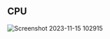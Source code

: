 ## CPU
![Screenshot 2023-11-15 102915](https://github.com/Kavin0M/nand2tetris-Part1/assets/64976162/c92b546c-f228-4230-9107-5f2ad410a475)

